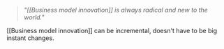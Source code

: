 > *"[[Business model innovation]] is always radical and new to the world."*

[[Business model innovation]] can be incremental, doesn't have to be big instant changes.